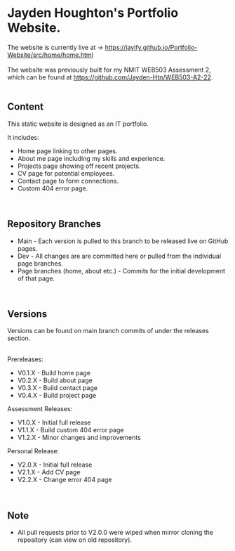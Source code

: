 # Jayden Houghton's Portfolio Website.

The website is currently live at -> https://jayify.github.io/Portfolio-Website/src/home/home.html
<br><br>
The website was previously built for my NMIT WEB503 Assessment 2, which can be found at https://github.com/Jayden-Htn/WEB503-A2-22.
<br><br>


## Content
This static website is designed as an IT portfolio.
<br>

It includes:
<ul>
  <li>Home page linking to other pages.</li>
  <li>About me page including my skills and experience.</li>
  <li>Projects page showing off recent projects.</li>
  <li>CV page for potential employees.</li>
  <li>Contact page to form connections.</li>
  <li>Custom 404 error page.</li>
</ul>
<br>


## Repository Branches

<ul>
  <li>Main - Each version is pulled to this branch to be released live on GitHub pages.</li>
  <li>Dev - All changes are are committed here or pulled from the individual page branches.</li>
  <li>Page branches (home, about etc.) - Commits for the initial development of that page.</li>
</ul>
<br>


## Versions
Versions can be found on main branch commits of under the releases section.
<br><br>

Prereleases:
<ul>
  <li>V0.1.X - Build home page</li>
  <li>V0.2.X - Build about page</li>
  <li>V0.3.X - Build contact page</li>
  <li>V0.4.X - Build project page</li>
 </ul>
 
Assessment Releases:
<ul>
  <li>V1.0.X - Initial full release</li>
  <li>V1.1.X - Build custom 404 error page</li>
  <li>V1.2.X - Minor changes and improvements</li>
</ul>

Personal Release:
<ul>
  <li>V2.0.X - Initial full release</li>
  <li>V2.1.X - Add CV page</li>
  <li>V2.2.X - Change error 404 page</li>
</ul>
<br>

## Note
<ul>
  <li>All pull requests prior to V2.0.0 were wiped when mirror cloning the repository (can view on old repository).</li>
</ul>
